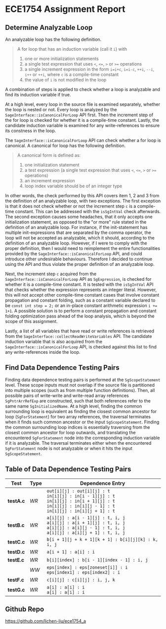 # ECE1754 Assignment Report

## Determine Analyzable Loop
An analyzable loop has the following definition.
> A for loop that has an induction variable (call it `i`) with<br>
> 1. one or more initialization statements
> 2. a single test expression that uses `<`, `<=`, `>` or `>=` operations
> 3. a single increment expression in the form `i=i+c`, `i=i-c`, `++i`, `--i`, `i++` or `++i`, where `c` is a compile-time constant 
> 4. the value of `i` is not modified in the loop

A combination of steps is applied to check whether a loop is analyzable and find its induction variable if true.

At a high level, every loop in the source file is examined separately, whether the loop is nested or not. Every loop is analyzed by the `SageInterface::isCanonicalForLoop` API first. Then the increment step of the for loop is checked for whether it is a compile-time constant. Lastly, the candidate induction variable is examined for any write-references to ensure its constness in the loop.

The `SageInterface::isCanonicalForLoop` API can check whether a for loop is canonical. A canonical for loop has the following definition.
> A canonical form is defined as:
> 1. one initialization statement
> 2. a test expression (a single test expression that uses `<`, `<=`, `>` or `>=` operations)
> 3. an increment expression
> 4. loop index variable should be of an integer type

In other words, the check performed by this API covers item 1, 2 and 3 from the definition of an analyzable loop, with two exceptions. The first exception is that it does not check whether or not the increment step `c` is a compile-time constant. This can be addressed with the `isSgIntVal` check afterwards. The second exception causes some headaches, that it only accepts one initialization statement, as opposed to the "or more" rule stated in the definition of an analyzable loop. For instance, if the init-statement has multiple init-expressions that are separated by the comma operator, the loop will not be accepted as analyzable, which it should, according to the definition of an analyzable loop. However, if I were to comply with the proper definition, then I would need to reimplement the entire functionalities provided by the `SageInterface::isCanonicalForLoop` API, and could introduce other undesirable behaviours. Therefore I decided to continue using the API and thus violate the proper definition of an analyzable loop.

Next, the increment step `c` acquired from the `SageInterface::isCanonicalForLoop` API as `SgExpression`, is checked for whether it is a compile-time constant. It is tested with the `isSgIntVal` API that checks whether the expression represents an integer literal. However, this will not accept other compile-time constant cases that involve constant propagation and constant folding, such as a constant variable declared to be `const int step = 2;` or an in-place constant arithmetic expression `i += 1+1`. A possible solution is to perform a constant propagation and constant folding optimization pass ahead of the loop analysis, which is beyond the scope of this assignment.

Lastly, a list of all variables that have read or write references is retrieved from the `SageInterface::collectReadWriteVariables` API. The candidate induction variable that is also acquired from the `SageInterface::isCanonicalForLoop` API, is checked against this list to find any write-references inside the loop.

## Find Data Dependence Testing Pairs
Finding data dependence testing pairs is performed at the `SgScopeStatement` level. These scope inputs must not overlap if the source file is partitioned into multiple scopes (such as from multiple function definitions). Then, all possible pairs of write-write and write-read array references `SgPntrArrRefExp` are constructed, such that both references refer to the same name `SgInitializedName`. At a high level, finding the common surrounding loop is equivalent as finding the closest common ancestor for loop (`SgForStatement`) for two array references, the traversal terminates when it finds such common ancestor or the input `SgScopeStatement`. Finding the common surrounding loop indices is essentially traversing from the closest common ancestor for loop outwards, and translating the encountered `SgForStatement` node into the corresponding induction variable if it is analyzable. The traversal terminates either when the encountered `SgForStatement` node is not analyzable or when it hits the input `SgScopeStatement`.

## Table of Data Dependence Testing Pairs
| Test | Type | Dependence Entry |
| ---- | ---- | ---------------- |
| **testA.c** | _WR_ | `out[i][j] : out[i][j] : t`<br>`in[i][j] : in[i - 1][j] : t`<br>`in[i][j] : in[i + 1][j] : t`<br>`in[i][j] : in[i][j - 1] : t`<br>`in[i][j] : in[i][j + 1] : t` |
| **testB.c** | _WR_ | `a[i][j] : a[i - 1][j] : t, i, j`<br>`a[i][j] : a[i + 1][j] : t, i, j`<br>`a[i][j] : a[i][j - 1] : t, i, j`<br>`a[i][j] : a[i][j + 1] : t, i, j` |
| **testC.c** | _WR_ | `b[i + 1][j + k + 1][k + 1] : b[i][j][k] : k, i, j` |
| **testD.c** | _WR_ | `a[i + 1] : a[i] : i` |
| **testE.c** | _WR_ | `b[i][index] : b[i - 1][index - 1] : i, j` |
|             | _WW_ | `eps[index] : eps[zoneset[i]] : i`<br>`eps[index1] : eps[index2] : i` |
| **testF.c** | _WR_ | `c[i][j] : c[i][j] : i, j, k` |
| **testG.c** | _WR_ | `a[i] : a[i] : i`<br>`a[i] : a[i] : i`|

## Github Repo
https://github.com/lichen-liu/ece1754_a